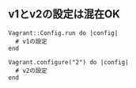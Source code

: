 ## v1とv2の設定は混在OK

```
Vagrant::Config.run do |config|
  # v1の設定
end

Vagrant.configure("2") do |config|
  # v2の設定
end
```
